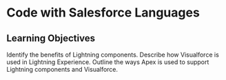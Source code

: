 # Code with Salesforce Languages

## Learning Objectives

Identify the benefits of Lightning components.
Describe how Visualforce is used in Lightning Experience.
Outline the ways Apex is used to support Lightning components and Visualforce.
